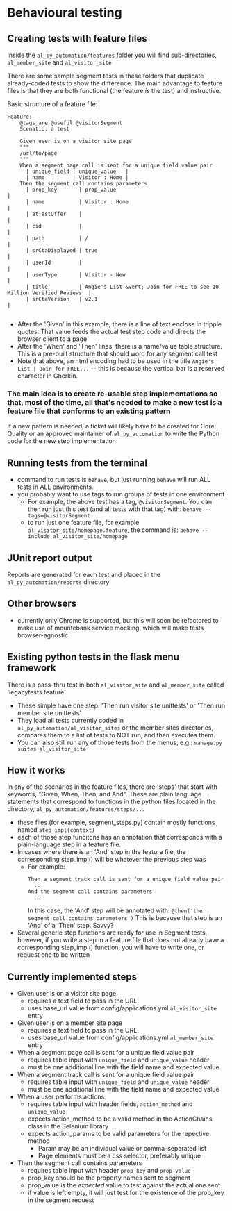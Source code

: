 # Behavioural testing

## Creating tests with feature files
Inside the `al_py_automation/features` folder you will find sub-directories, `al_member_site` and `al_visitor_site`

There are some sample segment tests in these folders that duplicate already-coded tests to show the difference. The main advantage to feature files is that they are both functional (the feature *is* the test) and instructive. 

Basic structure of a feature file:
```  
Feature:  
    @tags_are @useful @visitorSegment  
    Scenatio: a test  

    Given user is on a visitor site page  
    """  
    /url/to/page  
    """  
    When a segment page call is sent for a unique field value pair  
      | unique_field | unique_value   |
      | name         | Visitor : Home |
    Then the segment call contains parameters
      | prop_key       | prop_value                                                            |
      | name           | Visitor : Home                                                        |
      | atTestOffer    |                                                                       |
      | cid            |                                                                       |
      | path           | /                                                                     |
      | srCtaDisplayed | true                                                                  |
      | userId         |                                                                       |
      | userType       | Visitor - New                                                         |
      | title          | Angie's List &vert; Join for FREE to see 10 Million Verified Reviews  |
      | srCtaVersion   | v2.1                                                                  |


```

- After the 'Given' in this example, there is a line of text enclose in tripple quotes. That value feeds the actual test step code and directs the browser client to a page
- After the 'When' and 'Then' lines, there is a name/value table structure. This is a pre-built structure that should word for any segment call test
- Note that above, an html encoding had to be used in the title `Angie's List | Join for FREE...` -- this is because the vertical bar is a reserved character in Gherkin. 

### The main idea is to create re-usable step implementations so that, most of the time, all that's needed to make a new test is a feature file that conforms to an existing pattern
If a new pattern is needed, a ticket will likely have to be created for Core Quality or an approved maintainer of `al_py_automation` to write the Python code for the new step implementation 

## Running tests from the terminal
- command to run tests is `behave`, but just running `behave` will run ALL tests in ALL environments. 
- you probably want to use tags to run groups of tests in one environment
  + For example, the above test has a tag, `@visitorSegment`. You can then run just this test (and all tests with that tag) with: `behave --tags=@visitorSegment`
  + to run just one feature file, for example `al_visitor_site/homepage.feature`, the command is: `behave --include al_visitor_site/homepage` 

## JUnit report output
Reports are generated for each test and placed in the `al_py_automation/reports` directory

## Other browsers
- currently only Chrome is supported, but this will soon be refactored to make use of mountebank service mocking, which will make tests browser-agnostic

## Existing python tests in the flask menu framework
There is a pass-thru test in both `al_visitor_site` and `al_member_site` called 'legacytests.feature'
- These simple have one step: 'Then run visitor site unittests' or 'Then run member site unittests'
- They load all tests currently coded in `al_py_automation/al_visitor_sites` or the member sites directories, compares them to a list of tests to NOT run, and then executes them. 
- You can also still run any of those tests from the menus, e.g.: `manage.py suites al_visitor_site`


## How it works
In any of the scenarios in the feature files, there are 'steps' that start with keywords, "Given, When, Then, and And". These are plain language statements that correspond to functions in the python files located in the directory, `al_py_automation/features/steps/...`
- these files (for example, segment_steps.py) contain mostly functions named `step_impl(context)`
- each of those step funcitons has an annotation that corresponds with a plain-language step in a feature file. 
- In cases where there is an 'And' step in the feature file, the corresponding step_impl() will be whatever the previous step was
  - For example: 
     ```
	 Then a segment track call is sent for a unique field value pair
	   ...
     And the segment call contains parameters
	   ...
     ```
	 In this case, the 'And' step will be annotated with: `@then('the segment call contains parameters')`
	 This is because that step is an 'And' of a 'Then' step. Savvy?
- Several generic step functions are ready for use in Segment tests, however, if you write a step in a feature file that does not already have a corresponding step_impl() function, you will have to write one, or request one to be written




## Currently implemented steps
- Given user is on a visitor site page
  + requires a text field to pass in the URL.
  + uses base_url value from config/applications.yml `al_visitor_site` entry
- Given user is on a member site page
  + requires a text field to pass in the URL. 
  + uses base_url value from config/applications.yml `al_member_site` entry
- When a segment page call is sent for a unique field value pair
  + requires table input with `unique_field` and `unique_value` header
  + must be one additional line with the field name and expected value
- When a segment track call is sent for a unique field value pair
  + requires table input with `unique_field` and `unique_value` header
  + must be one additional line with the field name and expected value
- When a user performs actions
  + requires table input with header fields, `action_method` and `unique_value` 
  + expects action_method to be a valid method in the ActionChains class in the Selenium library
  + expects action_params to be valid parameters for the repective method
    * Param may be an individual value or comma-separated list
	* Page elements must be a css selector, preferably unique 
- Then the segment call contains parameters
  + requires table input with header `prop_key` and `prop_value`
  + prop_key should be the property names sent to segment
  + prop_value is the *expected* value to test against the actual one sent
  + if value is left empty, it will just test for the existence of the prop_key in the segment request

